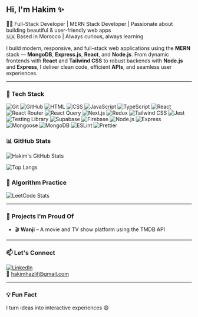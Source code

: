## Hi, I'm Hakim ✨

🧑‍💻 Full-Stack Developer | MERN Stack Developer | Passionate about building beautiful & user-friendly web apps<br/>
🇲🇦 Based in Morocco | Always curious, always learning

I build modern, responsive, and full-stack web applications using the **MERN** stack — **MongoDB**, **Express.js**, **React**, and **Node.js**.
From dynamic frontends with **React** and **Tailwind CSS** to robust backends with **Node.js** and **Express**, I deliver clean code, efficient **APIs**, and seamless user experiences.

---

### 🚀 Tech Stack
![Git](https://img.shields.io/badge/-Git-F05032?style=flat&logo=git&logoColor=white) ![GitHub](https://img.shields.io/badge/-GitHub-181717?style=flat&logo=github&logoColor=white)  ![HTML](https://img.shields.io/badge/-HTML5-E34F26?style=flat&logo=html5&logoColor=white)  ![CSS](https://img.shields.io/badge/-CSS3-1572B6?style=flat&logo=css3)  ![JavaScript](https://img.shields.io/badge/-JavaScript-F7DF1E?style=flat&logo=javascript&logoColor=black)  ![TypeScript](https://img.shields.io/badge/-TypeScript-3178C6?style=flat&logo=typescript&logoColor=white)
  ![React](https://img.shields.io/badge/-React-61DAFB?style=flat&logo=react&logoColor=black)  ![React Router](https://img.shields.io/badge/-React%20Router-CA4245?style=flat&logo=react-router&logoColor=white)  ![React Query](https://img.shields.io/badge/-React%20Query-FF4154?style=flat&logo=react-query&logoColor=white)  ![Next.js](https://img.shields.io/badge/-Next.js-25242f?style=flat&logo=next.js&logoColor=white)  ![Redux](https://img.shields.io/badge/-Redux-764ABC?style=flat&logo=redux&logoColor=white)  ![Tailwind CSS](https://img.shields.io/badge/-Tailwind-a2ebf8?style=flat&logo=tailwind-css)  ![Jest](https://img.shields.io/badge/-Jest-C21325?style=flat&logo=jest&logoColor=white)  ![Testing Library](https://img.shields.io/badge/-Testing%20Library-E33332?style=flat&logo=testing-library&logoColor=white)  ![Supabase](https://img.shields.io/badge/-Supabase-3ECF8E?style=flat&logo=supabase&logoColor=white)  ![Firebase](https://img.shields.io/badge/-Firebase-FFCA28?style=flat&logo=firebase&logoColor=black)  ![Node.js](https://img.shields.io/badge/-Node.js-339933?style=flat&logo=node.js&logoColor=white)  ![Express](https://img.shields.io/badge/-Express-000000?style=flat&logo=express&logoColor=white)  ![Mongoose](https://img.shields.io/badge/-Mongoose-880000?style=flat&logo=mongoose&logoColor=white)  ![MongoDB](https://img.shields.io/badge/-MongoDB-47A248?style=flat&logo=mongodb&logoColor=white) ![ESLint](https://img.shields.io/badge/-ESLint-4B32C3?style=flat&logo=eslint&logoColor=white)  ![Prettier](https://img.shields.io/badge/-Prettier-F7B93E?style=flat&logo=prettier&logoColor=white)

### 📊 GitHub Stats

![Hakim's GitHub Stats](https://github-readme-stats.vercel.app/api?username=HakimHazlif&show_icons=true&theme=react&hide_border=true)

![Top Langs](https://github-readme-stats.vercel.app/api/top-langs/?username=HakimHazlif&layout=compact&theme=react&hide_border=true)

### 🧠 Algorithm Practice

![LeetCode Stats](https://leetcard.jacoblin.cool/Hakim-56?theme=dark&font=Karla&ext=heatmap)

---

### 📌 Projects I'm Proud Of
- 🎬 **Wanji** – A movie and TV show platform using the TMDB API   

---

### 📫 Let's Connect
[![LinkedIn](https://img.shields.io/badge/-LinkedIn-blue?style=flat&logo=linkedin)](https://www.linkedin.com/in/hakim-hazlif/)  
📧 hakimhazlif@gmail.com

---

### 💡 Fun Fact
I turn ideas into interactive experiences 😄

